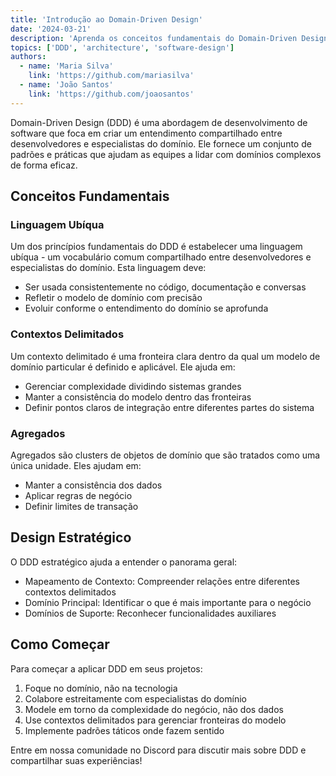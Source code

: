 ```yaml
---
title: 'Introdução ao Domain-Driven Design'
date: '2024-03-21'
description: 'Aprenda os conceitos fundamentais do Domain-Driven Design (DDD) e como ele pode ajudar você a construir software melhor'
topics: ['DDD', 'architecture', 'software-design']
authors:
  - name: 'Maria Silva'
    link: 'https://github.com/mariasilva'
  - name: 'João Santos'
    link: 'https://github.com/joaosantos'
---
```


Domain-Driven Design (DDD) é uma abordagem de desenvolvimento de software que foca em criar um entendimento compartilhado entre desenvolvedores e especialistas do domínio. Ele fornece um conjunto de padrões e práticas que ajudam as equipes a lidar com domínios complexos de forma eficaz.

## Conceitos Fundamentais

### Linguagem Ubíqua

Um dos princípios fundamentais do DDD é estabelecer uma linguagem ubíqua - um vocabulário comum compartilhado entre desenvolvedores e especialistas do domínio. Esta linguagem deve:

- Ser usada consistentemente no código, documentação e conversas
- Refletir o modelo de domínio com precisão
- Evoluir conforme o entendimento do domínio se aprofunda

### Contextos Delimitados

Um contexto delimitado é uma fronteira clara dentro da qual um modelo de domínio particular é definido e aplicável. Ele ajuda em:

- Gerenciar complexidade dividindo sistemas grandes
- Manter a consistência do modelo dentro das fronteiras
- Definir pontos claros de integração entre diferentes partes do sistema

### Agregados

Agregados são clusters de objetos de domínio que são tratados como uma única unidade. Eles ajudam em:

- Manter a consistência dos dados
- Aplicar regras de negócio
- Definir limites de transação

## Design Estratégico

O DDD estratégico ajuda a entender o panorama geral:

- Mapeamento de Contexto: Compreender relações entre diferentes contextos delimitados
- Domínio Principal: Identificar o que é mais importante para o negócio
- Domínios de Suporte: Reconhecer funcionalidades auxiliares

## Como Começar

Para começar a aplicar DDD em seus projetos:

1. Foque no domínio, não na tecnologia
2. Colabore estreitamente com especialistas do domínio
3. Modele em torno da complexidade do negócio, não dos dados
4. Use contextos delimitados para gerenciar fronteiras do modelo
5. Implemente padrões táticos onde fazem sentido

Entre em nossa comunidade no Discord para discutir mais sobre DDD e compartilhar suas experiências! 